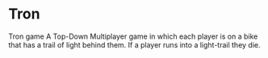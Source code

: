 # Tron
Tron game
A Top-Down Multiplayer game in which each player is on a bike that has a trail of light behind them.
If a player runs into a light-trail they die.
